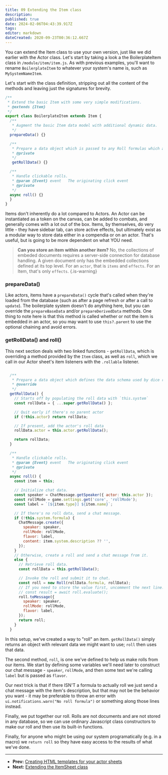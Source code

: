 ```yaml
---
title: 09 Extending the Item class
description: 
published: true
date: 2024-02-06T04:43:39.917Z
tags: 
editor: markdown
dateCreated: 2020-09-23T00:36:12.667Z
---
```


You can extend the Item class to use your own version, just like we did earlier with the Actor class. Let's start by taking a look a the BoilerplateItem class in <!-- {% raw %} -->`/module/item/item.js`<!-- {% endraw %} -->. As with previous examples, you'll want to rename <!-- {% raw %} -->`BoilerplateItem`<!-- {% endraw %} --> to whatever your system's name is, such as <!-- {% raw %} -->`MySystemNameItem`<!-- {% endraw %} -->.

Let's start with the class definition, stripping out all the content of the methods and leaving just the signatures for brevity.

```js
/**
 * Extend the basic Item with some very simple modifications.
 * @extends {Item}
 */
export class BoilerplateItem extends Item {
  /**
   * Augment the basic Item data model with additional dynamic data.
   */
  prepareData() {}

  /**
   * Prepare a data object which is passed to any Roll formulas which are created related to this Item
   * @private
   */
   getRollData() {}

  /**
   * Handle clickable rolls.
   * @param {Event} event   The originating click event
   * @private
   */
  async roll() {}
  }
}

```

Items don't inherently do a lot compared to Actors. An Actor can be instantiated as a token on the canvas, can be added to combats, and generally comes with a lot out of the box. Items, by themselves, do very little - they have sidebar tab, can store active effects, but ultimately exist as a modular way to store data either in a compendia or on an actor. That's useful, but is going to be more dependent on what YOU need.

> **Can you store an item within another item?**
> No, the collections of embeded documents requires a server-side connection for database handling. A given document only has the embedded collections defined at its top level. For an `actor`, that is `items` and `effects`. For an Item, that's only `effects`.
{.is-warning}

### prepareData()

Like actors, items have a `prepareData()` cycle that's called when they're loaded from the database (such as after a page refresh or after a call to `update`). The boilerplate system doesn't do anything here, but you can override the `prepareBaseData` and/or `prepareDerivedData` methods. One thing to note here is that this method is called whether or not the item is embedded in an actor, so you may want to use `this?.parent` to use the optional chaining and avoid errors.

### getRollData() and roll()

This next section deals with two linked functions - `getRollData`, which is overriding a method provided by the `Item` class, as well as `roll`, which we call in our Actor sheet's item listeners with the `.rollable` listener.

```js

  /**
   * Prepare a data object which defines the data schema used by dice roll commands against this Item
   * @override
   */
  getRollData() {
    // Starts off by populating the roll data with `this.system`
    const rollData = { ...super.getRollData() };

    // Quit early if there's no parent actor
    if (!this.actor) return rollData;

    // If present, add the actor's roll data
    rollData.actor = this.actor.getRollData();

    return rollData;
  }

  /**
   * Handle clickable rolls.
   * @param {Event} event   The originating click event
   * @private
   */
  async roll() {
    const item = this;

    // Initialize chat data.
    const speaker = ChatMessage.getSpeaker({ actor: this.actor });
    const rollMode = game.settings.get('core', 'rollMode');
    const label = `[${item.type}] ${item.name}`;

    // If there's no roll data, send a chat message.
    if (!this.system.formula) {
      ChatMessage.create({
        speaker: speaker,
        rollMode: rollMode,
        flavor: label,
        content: item.system.description ?? '',
      });
    }
    // Otherwise, create a roll and send a chat message from it.
    else {
      // Retrieve roll data.
      const rollData = this.getRollData();

      // Invoke the roll and submit it to chat.
      const roll = new Roll(rollData.formula, rollData);
      // If you need to store the value first, uncomment the next line.
      // const result = await roll.evaluate();
      roll.toMessage({
        speaker: speaker,
        rollMode: rollMode,
        flavor: label,
      });
      return roll;
    }
  }
```

In this setup, we've created a way to "roll" an item. `getRollData()` simply returns an object with relevant data we might want to use; `roll` then uses that data.

The second method, `roll`, is one we've defined to help us make rolls from our items. We start by defining some variables we'll need later to construct our chat message - `speaker`, `rollMode`, and then some text we're calling `label` but is passed as `flavor`. 

Our next trick is that if there ISN'T a formula to actually roll we just send a chat message with the item's description, but that may not be the behavior you want - it may be preferable to throw an error with `ui.notifications.warn("No roll formula")` or something along those lines instead.

Finally, we put together our roll. Rolls are not documents and are not stored in any database, so we can use ordinary Javascript class constructors to make our roll and then use its built-in functions. 

Finally, for anyone who might be using our system programatically (e.g. in a macro) we `return roll` so they have easy access to the results of what we've done.

---

* **Prev:** [Creating HTML templates for your actor sheets](https://foundryvtt.wiki/en/development/guides/SD-tutorial/SD08-Creating-HTML-templates-for-your-actor-sheets)
* **Next:** [Extending the ItemSheet class](https://foundryvtt.wiki/en/development/guides/SD-tutorial/SD10-Extending-the-ItemSheet-class)